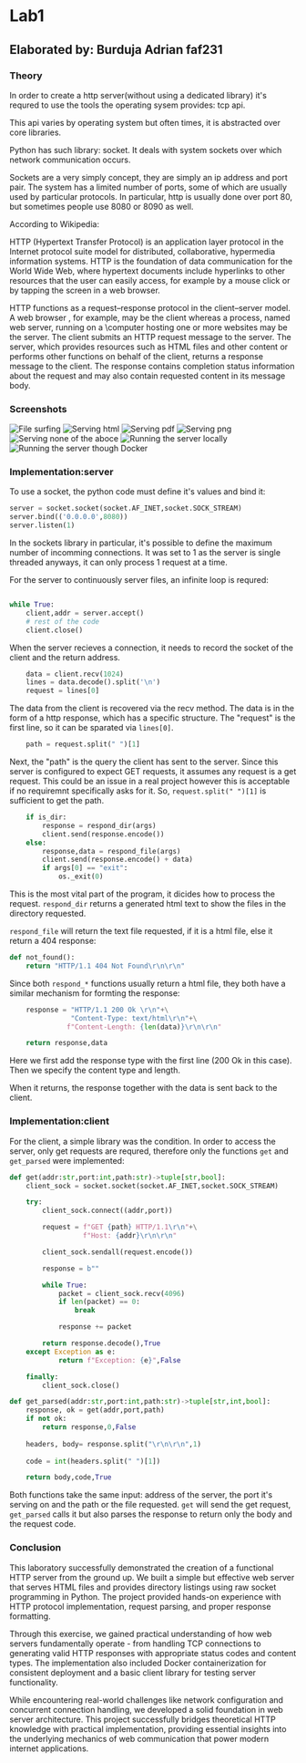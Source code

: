 # Lab1

## Elaborated by: Burduja Adrian faf231

### Theory
In order to create a http server(without using a dedicated library) it's requred to use the tools the operating
sysem provides: tcp api.

This api varies by operating system but often times, it is abstracted over core libraries.

Python has such library: socket. It deals with system sockets over which network communication occurs.

Sockets are a very simply concept, they are simply an ip address and port pair. 
The system has a limited number of ports, some of which are usually used by particular protocols. In particular, http is usually done over port 80, but sometimes people use 8080 or 8090 as well.

According to Wikipedia:

HTTP (Hypertext Transfer Protocol) is an application layer protocol in the Internet 
protocol suite model for distributed, collaborative, hypermedia information systems. 
HTTP is the foundation of data communication for the World Wide Web, where hypertext 
documents include hyperlinks to other resources that the user can easily access, for
example by a mouse click or by tapping the screen in a web browser.

HTTP functions as a request–response protocol in the client–server model. A web browser
, for example, may be the client whereas a process, named web server, running on a 
\computer hosting one or more websites may be the server. The client submits an HTTP 
request message to the server. The server, which provides resources such as HTML files
and other content or performs other functions on behalf of the client, returns a 
response message to the client. The response contains completion status information 
about the request and may also contain requested content in its message body.

### Screenshots

![File surfing](image(10).png)
![Serving html](image(11).png)
![Serving pdf](image(9).png)
![Serving png](image(8).png)
![Serving none of the aboce](image(10).png)
![Running the server locally](image(12).png)
![Running the server though Docker](image(13).png)

### Implementation:server

To use a socket, the python code must define it's values and bind it:
```main.py
server = socket.socket(socket.AF_INET,socket.SOCK_STREAM)
server.bind(('0.0.0.0',8080))
server.listen(1)
```

In the sockets library in particular, it's possible to define the maximum number of 
incomming connections. It was set to 1 as the server is single threaded anyways, it 
can only process 1 request at a time.

For the server to continuously server files, an infinite loop is requred:
```main.py

while True:
    client,addr = server.accept()
    # rest of the code
    client.close()

```

When the server recieves a connection, it needs to record the socket of the client and 
the return address.

```main.py
    data = client.recv(1024)
    lines = data.decode().split('\n')
    request = lines[0]
```


The data from the client is recovered via the recv method. The data is in the form of 
a http response, which has a specific structure. The "request" is the first line, so
it can be sparated via ```lines[0]```.

```main.py
    path = request.split(" ")[1]
```

Next, the "path" is the query the client has sent to the server. Since this server is 
configured to expect GET requests, it assumes any request is a get request. This could
be an issue in a real project however this is acceptable if no requiremnt specifically
asks for it. So, ```request.split(" ")[1]``` is sufficient to get the path.

```main.py
    if is_dir:
        response = respond_dir(args)
        client.send(response.encode())
    else:
        response,data = respond_file(args)
        client.send(response.encode() + data)
        if args[0] == "exit":
            os._exit(0)
```

This is the most vital part of the program, it dicides how to process the request.
```respond_dir``` returns a generated html text to show the files in the directory
requested.

```respond_file``` will return the text file requested, if it is a html file, else
it return a 404 response:
```main.py
def not_found():
    return "HTTP/1.1 404 Not Found\r\n\r\n"
```

Since both ```respond_*``` functions usually return a html file, they both have a 
similar mechanism for formting the response:
```main.py
    response = "HTTP/1.1 200 Ok \r\n"+\
               "Content-Type: text/html\r\n"+\
              f"Content-Length: {len(data)}\r\n\r\n"

    return response,data
```

Here we first add the response type with the first line (200 Ok in this case).
Then we specify the content type and length.

When it returns, the response together with the data is sent back to the client.


### Implementation:client

For the client, a simple library was the condition. In order to access the server,
only get requests are requred, therefore only the functions ```get``` and 
```get_parsed``` were implemented:

```client.py
def get(addr:str,port:int,path:str)->tuple[str,bool]:
    client_sock = socket.socket(socket.AF_INET,socket.SOCK_STREAM)

    try:
        client_sock.connect((addr,port))

        request = f"GET {path} HTTP/1.1\r\n"+\
                  f"Host: {addr}\r\n\r\n"

        client_sock.sendall(request.encode())

        response = b""

        while True:
            packet = client_sock.recv(4096)
            if len(packet) == 0:
                break

            response += packet

        return response.decode(),True
    except Exception as e:
            return f"Exception: {e}",False

    finally:
        client_sock.close()

def get_parsed(addr:str,port:int,path:str)->tuple[str,int,bool]:
    response, ok = get(addr,port,path)
    if not ok:
        return response,0,False
    
    headers, body= response.split("\r\n\r\n",1)
    
    code = int(headers.split(" ")[1])

    return body,code,True
```

Both functions take the same input: address of the server, the port it's serving on 
and the path or the file requested. ```get``` will send the get request, 
```get_parsed``` calls it but also parses the response to return only the body and the
request code.


### Conclusion
This laboratory successfully demonstrated the creation of a functional HTTP server from the ground up. We built a simple but effective web server that serves HTML files and provides directory listings using raw socket programming in Python. The project provided hands-on experience with HTTP protocol implementation, request parsing, and proper response formatting.

Through this exercise, we gained practical understanding of how web servers fundamentally operate - from handling TCP connections to generating valid HTTP responses with appropriate status codes and content types. The implementation also included Docker containerization for consistent deployment and a basic client library for testing server functionality.

While encountering real-world challenges like network configuration and concurrent connection handling, we developed a solid foundation in web server architecture. This project successfully bridges theoretical HTTP knowledge with practical implementation, providing essential insights into the underlying mechanics of web communication that power modern internet applications.




